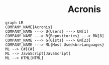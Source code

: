<h1 align="center">Acronis</h1>

```mermaid
graph LR
COMPANY_NAME{Acronis}
COMPANY_NAME ---> U{Users} ---> UN[1]
COMPANY_NAME ---> R{Repositories} ---> RN[8]
COMPANY_NAME ---> G{Gists} ---> GN[23]
COMPANY_NAME ---> ML{Most Used<br>Languages}
ML --> C#[C#]
ML --> JavaScript[JavaScript]
ML --> HTML[HTML]
```
